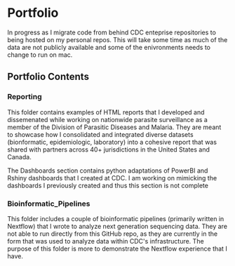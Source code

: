 # Portfolio
In progress as I migrate code from behind CDC enteprise repositories to being hosted on my personal repos. This will take some time as much of the data are not publicly available and some of the enivronments needs to change to run on mac.

## Portfolio Contents

### Reporting

This folder contains examples of HTML reports that I developed and dissemenated while working on nationwide parasite surveillance as a member of the Division of Parasitic Diseases and Malaria. They are meant to showcase how I consolidated and integrated diverse datasets (bionformatic, epidemiologic, laboratory) into a cohesive report that was shared with partners across 40+ jurisdictions in the United States and Canada.

The Dashboards section contains python adaptations of PowerBI and Rshiny dashboards that I created at CDC. I am working on mimicking the dashboards I previously created and thus this section is not complete

### Bioinformatic_Pipelines

This folder includes a couple of bioinformatic pipelines (primarily written in Nextflow) that I wrote to analyze next generation sequencing data. They are not able to run directly from this GitHub repo, as they are currently in the form that was used to analyze data within CDC's infrastructure. The purpose of this folder is more to demonstrate the Nextflow experience that I have.
